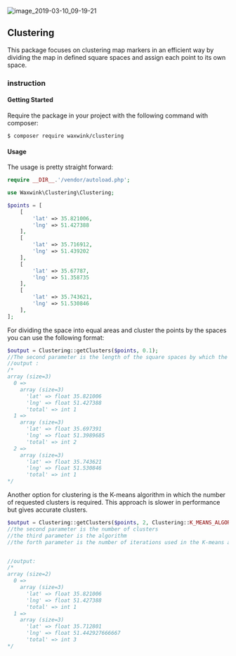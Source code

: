 
![image_2019-03-10_09-19-21](https://user-images.githubusercontent.com/34881789/54081192-d5b08380-4315-11e9-8f78-bf913e8de23c.png)

## Clustering
This package focuses on clustering map markers in an efficient way by dividing the map in defined square spaces and assign each point to its own space.

### instruction



#### Getting Started
Require the package in your project with the following command with composer:

```
$ composer require waxwink/clustering 
```
#### Usage
The usage is pretty straight forward:

```php
require __DIR__.'/vendor/autoload.php';

use Waxwink\Clustering\Clustering;

$points = [
	[
		'lat' => 35.821006,
		'lng' => 51.427388
	],
	[
		'lat' => 35.716912,
		'lng' => 51.439202
	],
	[
		'lat' => 35.67787,
		'lng' => 51.358735
	],
	[
		'lat' => 35.743621,
		'lng' => 51.530846
	],
];
```

For dividing the space into equal areas and cluster the points by the spaces you can use the following format:
```php
$output = Clustering::getClusters($points, 0.1);
//The second parameter is the length of the square spaces by which the points are going to be clusterd.
//output :
/*
array (size=3)
  0 => 
    array (size=3)
      'lat' => float 35.821006
      'lng' => float 51.427388
      'total' => int 1
  1 => 
    array (size=3)
      'lat' => float 35.697391
      'lng' => float 51.3989685
      'total' => int 2
  2 => 
    array (size=3)
      'lat' => float 35.743621
      'lng' => float 51.530846
      'total' => int 1
*/
```
Another option for clustering is the K-means algorithm in which the number of requested clusters is required. This approach is slower in performance but gives accurate clusters.
```php
$output = Clustering::getClusters($points, 2, Clustering::K_MEANS_ALGORITHM, 5);
//the second parameter is the number of clusters
//the third parameter is the algorithm
//the forth parameter is the number of iterations used in the K-means algorithm which is 5 by default


//output:
/*
array (size=2)
  0 => 
    array (size=3)
      'lat' => float 35.821006
      'lng' => float 51.427388
      'total' => int 1
  1 => 
    array (size=3)
      'lat' => float 35.712801
      'lng' => float 51.442927666667
      'total' => int 3
*/
```
